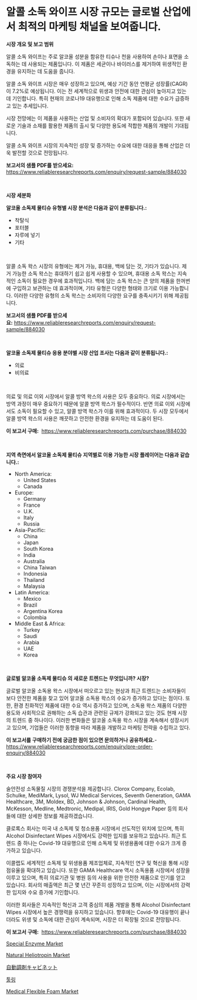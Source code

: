 <p><h1>알콜 소독 와이프 시장 규모는 글로벌 산업에서 최적의 마케팅 채널을 보여줍니다.</h1></p><p><strong>시장 개요 및 보고 범위</strong></p>
<p><p>알콜 소독 와이프는 주로 알코올 성분을 함유한 티슈나 천을 사용하여 손이나 표면을 소독하는 데 사용되는 제품입니다. 이 제품은 세균이나 바이러스를 제거하여 위생적인 환경을 유지하는 데 도움을 줍니다.</p><p>알콜 소독 와이프 시장은 매우 성장하고 있으며, 예상 기간 동안 연평균 성장률(CAGR)이 7.2%로 예상됩니다. 이는 전 세계적으로 위생과 안전에 대한 관심이 높아지고 있는 데 기인합니다. 특히 현재의 코로나19 대유행으로 인해 소독 제품에 대한 수요가 급증하고 있는 추세입니다.</p><p>시장 전망에는 이 제품을 사용하는 산업 및 소비자의 확대가 포함되어 있습니다. 또한 새로운 기술과 소재를 활용한 제품의 출시 및 다양한 용도에 적합한 제품의 개발이 기대됩니다.</p><p>알콜 소독 와이프 시장의 지속적인 성장 및 증가하는 수요에 대한 대응을 통해 산업은 더욱 발전할 것으로 전망됩니다.</p></p>
<p><strong>보고서의 샘플 PDF를 받으세요:</strong> <a href="https://www.reliableresearchreports.com/enquiry/request-sample/884030">https://www.reliableresearchreports.com/enquiry/request-sample/884030</a></p>
<p>&nbsp;</p>
<p><strong>시장 세분화</strong></p>
<p><strong>알코올 소독제 물티슈 유형별 시장 분석은 다음과 같이 분류됩니다.:</strong></p>
<p><ul><li>착탈식</li><li>포터블</li><li>자루에 넣기</li><li>기타</li></ul></p>
<p>&nbsp;</p>
<p><p>알콜 소독 왁스 시장의 유형에는 제거 가능, 휴대용, 백에 담는 것, 기타가 있습니다. 제거 가능한 소독 왁스는 휴대하기 쉽고 쉽게 사용할 수 있으며, 휴대용 소독 왁스는 지속적인 소독이 필요한 경우에 효과적입니다. 백에 담는 소독 왁스는 큰 양의 제품을 한꺼번에 구입하고 보관하는 데 효과적이며, 기타 유형은 다양한 형태와 크기로 이용 가능합니다. 이러한 다양한 유형의 소독 왁스는 소비자의 다양한 요구를 충족시키기 위해 제공됩니다.</p></p>
<p><strong>보고서의 샘플 PDF를 받으세요:</strong>&nbsp;<a href="https://www.reliableresearchreports.com/enquiry/request-sample/884030">https://www.reliableresearchreports.com/enquiry/request-sample/884030</a></p>
<p>&nbsp;</p>
<p><strong> 알코올 소독제 물티슈 응용 분야별 시장 산업 조사는 다음과 같이 분류됩니다.:</strong></p>
<p><ul><li>의료</li><li>비의료</li></ul></p>
<p>&nbsp;</p>
<p><p>의료 및 의료 이외 시장에서 알콜 방역 왁스의 사용은 모두 중요하다. 의료 시장에서는 방역 과정이 매우 중요하기 때문에 알콜 방역 왁스가 필수적이다. 반면 의료 이외 시장에서도 소독이 필요할 수 있고, 알콜 방역 왁스가 이를 위해 효과적이다. 두 시장 모두에서 알콜 방역 왁스의 사용은 깨끗하고 안전한 환경을 유지하는 데 도움이 된다.</p></p>
<p><strong>이 보고서 구매:</strong>&nbsp; <a href="https://www.reliableresearchreports.com/purchase/884030">https://www.reliableresearchreports.com/purchase/884030</a></p>
<p>&nbsp;</p>
<p><strong>지역 측면에서 알코올 소독제 물티슈 지역별로 이용 가능한 시장 플레이어는 다음과 같습니다.:</strong></p>
<p><ul>
    <li>
        North America:
        <ul>
            <li>United States</li>
            <li>Canada</li>
        </ul>
    </li>
    <li>
        Europe:
        <ul>
            <li>Germany</li>
            <li>France</li>
            <li>U.K.</li>
            <li>Italy</li>
            <li>Russia</li>
        </ul>
    </li>
    <li>
        Asia-Pacific:
        <ul>
            <li>China</li>
            <li>Japan</li>
            <li>South Korea</li>
            <li>India</li>
            <li>Australia</li>
            <li>China Taiwan</li>
            <li>Indonesia</li>
            <li>Thailand</li>
            <li>Malaysia</li>
        </ul>
    </li>
    <li>
        Latin America:
        <ul>
            <li>Mexico</li>
            <li>Brazil</li>
            <li>Argentina Korea</li>
            <li>Colombia</li>
        </ul>
    </li>
    <li>
        Middle East & Africa:
        <ul>
            <li>Turkey</li>
            <li>Saudi</li>
            <li>Arabia</li>
            <li>UAE</li>
            <li>Korea</li>
        </ul>
    </li>
    </ul></p>
<p>&nbsp;</p>
<p><strong>글로벌 알코올 소독제 물티슈 의 새로운 트렌드는 무엇입니까? 시장?</strong></p>
<p><p>글로벌 알코올 소독용 왁스 시장에서 떠오르고 있는 현상과 최근 트렌드는 소비자들이 보다 안전한 제품을 찾고 있어 알코올 소독용 왁스의 수요가 증가하고 있다는 점이다. 또한, 환경 친화적인 제품에 대한 수요 역시 증가하고 있으며, 소독용 왁스 제품의 다양한 용도와 사회적으로 권해하는 소독 습관과 관련된 규제가 강화되고 있는 것도 현재 시장의 트렌드 중 하나이다. 이러한 변화들은 알코올 소독용 왁스 시장을 계속해서 성장시키고 있으며, 기업들은 이러한 동향을 따라 제품을 개발하고 마케팅 전략을 수립하고 있다.</p></p>
<p><strong>이 보고서를 구매하기 전에 궁금한 점이 있으면 문의하거나 공유하세요.</strong>- <a href="https://www.reliableresearchreports.com/enquiry/pre-order-enquiry/884030">https://www.reliableresearchreports.com/enquiry/pre-order-enquiry/884030</a></p>
<p>&nbsp;</p>
<p><strong>주요 시장 참여자</strong></p>
<p><p>술안전성 소독물질 시장의 경쟁분석을 제공합니다. Clorox Company, Ecolab, Schulke, MediMark, Lysol, WJ Medical Services, Seventh Generation, GAMA Healthcare, 3M, Moldex, BD, Johnson & Johnson, Cardinal Health, McKesson, Medline, Medtronic, Medipal, IRIS, Gold Hongye Paper 등의 회사들에 대한 상세한 정보를 제공하겠습니다. </p><p>클로록스 회사는 미국 내 소독제 및 청소용품 시장에서 선도적인 위치에 있으며, 특히 Alcohol Disinfectant Wipes 시장에서도 강력한 입지를 보유하고 있습니다. 최근 트렌드 중 하나는 Covid-19 대유행으로 인해 소독제 및 위생용품에 대한 수요가 크게 증가하고 있습니다. </p><p>이콜랩도 세계적인 소독제 및 위생용품 제조업체로, 지속적인 연구 및 혁신을 통해 시장 점유율을 확대하고 있습니다. 또한 GAMA Healthcare 역시 소독용품 시장에서 성장을 이루고 있으며, 특히 의료기관 및 병원 등의 사용을 위한 안전한 제품으로 인기를 얻고 있습니다. 회사의 매출액은 최근 몇 년간 꾸준히 성장하고 있으며, 이는 시장에서의 강력한 입지와 수요 증가에 기인합니다.</p><p>이러한 회사들은 지속적인 혁신과 고객 중심의 제품 개발을 통해 Alcohol Disinfectant Wipes 시장에서 높은 경쟁력을 유지하고 있습니다. 향후에는 Covid-19 대유행이 끝나더라도 위생 및 소독에 대한 관심이 계속되며, 시장은 더 확장될 것으로 전망됩니다.</p></p>
<p><strong>이 보고서 구매:</strong>&nbsp;&nbsp;<a href="https://www.reliableresearchreports.com/purchase/884030">https://www.reliableresearchreports.com/purchase/884030</a></p>
<p><p><a href="https://issuu.com/reportprime-2/docs/special-enzyme-market-size-2030.pptx">Special Enzyme Market</a></p><p><a href="https://github.com/RichRobinson5/Market-Research-Report-List-4/blob/main/natural-heliotropin-market.md">Natural Heliotropin Market</a></p><p><a href="https://medium.com/@kelscdowell78456/%E8%87%AA%E5%8B%95%E5%88%86%E9%85%8D%E3%82%AD%E3%83%A3%E3%83%93%E3%83%8D%E3%83%83%E3%83%88%E5%B8%82%E5%A0%B4%E8%A6%8F%E6%A8%A1%E3%81%AF-%E3%82%B0%E3%83%AD%E3%83%BC%E3%83%90%E3%83%AB%E7%94%A3%E6%A5%AD%E3%81%AB%E3%81%8A%E3%81%91%E3%82%8B%E6%9C%80%E9%81%A9%E3%81%AA%E3%83%9E%E3%83%BC%E3%82%B1%E3%83%86%E3%82%A3%E3%83%B3%E3%82%B0%E3%83%81%E3%83%A3%E3%83%B3%E3%83%8D%E3%83%AB%E3%82%92%E6%98%8E%E3%82%89%E3%81%8B%E3%81%AB%E3%81%97%E3%81%BE%E3%81%99-57cff0bfb27e">自動調剤キャビネット</a></p><p><a href="https://github.com/sougarounis/Market-Research-Report-List-3/blob/main/60226081166.md">툴링</a></p><p><a href="https://issuu.com/reportprime-2/docs/medical-flexible-foam-market-size-2030.pptx">Medical Flexible Foam Market</a></p></p>
